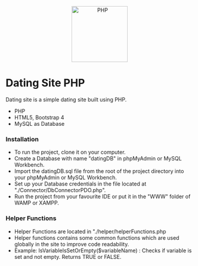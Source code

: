 <div align="center">
    <a href="https://php.net">
        <img
            alt="PHP"
            src="https://www.php.net/images/logos/new-php-logo.svg"
            width="150">
    </a>
</div>


# Dating Site PHP

Dating site is a simple dating site built using PHP.

  - PHP
  - HTML5, Bootstrap 4
  - MySQL as Database

### Installation

  - To run the project, clone it on your computer.
  - Create a Database with name "datingDB" in phpMyAdmin or MySQL Workbench.
  - Import the datingDB.sql file from the root of the project directory into your phpMyAdmin or MySQL Workbench.
  - Set up your Database credentials in the file located at "./Connector/DbConnectorPDO.php".
  - Run the project from your favourite IDE or put it in the "WWW" folder of WAMP or XAMPP. 


### Helper Functions

- Helper Functions are located in "./helper/helperFunctions.php
- Helper functions contains some common functions which are used globally in the site to improve code readability.
- Example: IsVariableIsSetOrEmpty($variableName) : Checks if variable is set and not empty. Returns TRUE or FALSE.